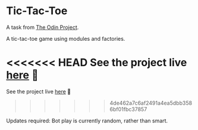 # Tic-Tac-Toe 

A task from <a href="https://www.theodinproject.com/lessons/node-path-javascript-tic-tac-toe">The Odin Project</a>. 

A tic-tac-toe game using modules and factories. 

<<<<<<< HEAD
See the project live <a href="https://em-wb.github.io/top-tictactie/">here</a> 👀
=======
See the project live <a href="https://em-wb.github.io/top-tictactoe/">here</a> 👀
>>>>>>> 4de462a7c6af2491a4ea5dbb3586bf01fbc37857

Updates required: Bot play is currently random, rather than smart. 
